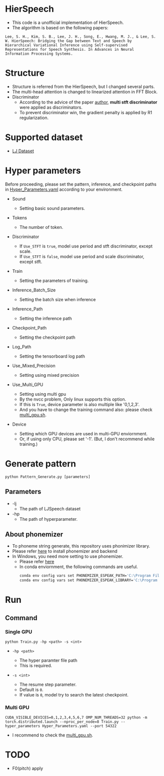 # HierSpeech

* This code is a unofficial implementation of HierSpeech.
* The algorithm is based on the following papers:

```
Lee, S. H., Kim, S. B., Lee, J. H., Song, E., Hwang, M. J., & Lee, S. W. HierSpeech: Bridging the Gap between Text and Speech by Hierarchical Variational Inference using Self-supervised Representations for Speech Synthesis. In Advances in Neural Information Processing Systems.
```

# Structure
* Structure is referred from the HierSpeech, but I changed several parts.
* The multi-head attention is changed to linearized attention in FFT Block.
* Discriminator
    * According to the advice of the paper [author](https://github.com/sh-lee-prml), **multi stft discriminator** were applied as discriminators.
    * To prevent discriminator win, the gradient penalty is applied by R1 regularization.

# Supported dataset
* [LJ Dataset](https://keithito.com/LJ-Speech-Dataset/)

# Hyper parameters
Before proceeding, please set the pattern, inference, and checkpoint paths in [Hyper_Parameters.yaml](Hyper_Parameters.yaml) according to your environment.

* Sound
    * Setting basic sound parameters.

* Tokens
    * The number of token.

* Discriminator
    * If `Use_STFT` is `true`, model use period and stft discriminator, except scale.
    * If `Use_STFT` is `false`, model use period and scale discriminator, except stft.

* Train
    * Setting the parameters of training.

* Inference_Batch_Size
    * Setting the batch size when inference

* Inference_Path
    * Setting the inference path

* Checkpoint_Path
    * Setting the checkpoint path

* Log_Path
    * Setting the tensorboard log path

* Use_Mixed_Precision
    * Setting using mixed precision

* Use_Multi_GPU
    * Setting using multi gpu
    * By the nvcc problem, Only linux supports this option.
    * If this is `True`, device parameter is also multiple like '0,1,2,3'.
    * And you have to change the training command also: please check  [multi_gpu.sh](./multi_gpu.sh).

* Device
    * Setting which GPU devices are used in multi-GPU enviornment.
    * Or, if using only CPU, please set '-1'. (But, I don't recommend while training.)

# Generate pattern

```
python Pattern_Generate.py [parameters]
```
## Parameters
* -lj
    * The path of LJSpeech dataset
* -hp
    * The path of hyperparameter.

## About phonemizer
* To phoneme string generate, this repository uses phonimizer library.
* Please refer [here](https://bootphon.github.io/phonemizer/install.html) to install phonemizer and backend
* In Windows, you need more setting to use phonemizer.
    * Please refer [here](https://github.com/bootphon/phonemizer/issues/44)
    * In conda enviornment, the following commands are useful.
        ```bash
        conda env config vars set PHONEMIZER_ESPEAK_PATH='C:\Program Files\eSpeak NG'
        conda env config vars set PHONEMIZER_ESPEAK_LIBRARY='C:\Program Files\eSpeak NG\libespeak-ng.dll'
        ```
# Run

## Command

### Single GPU
```
python Train.py -hp <path> -s <int>
```

* `-hp <path>`
    * The hyper paramter file path
    * This is required.

* `-s <int>`
    * The resume step parameter.
    * Default is `0`.
    * If value is `0`, model try to search the latest checkpoint.

### Multi GPU
```
CUDA_VISIBLE_DEVICES=0,1,2,3,4,5,6,7 OMP_NUM_THREADS=32 python -m torch.distributed.launch --nproc_per_node=8 Train.py --hyper_parameters Hyper_Parameters.yaml --port 54322
```

* I recommend to check the [multi_gpu.sh](./multi_gpu.sh).

# TODO
* F0(pitch) apply